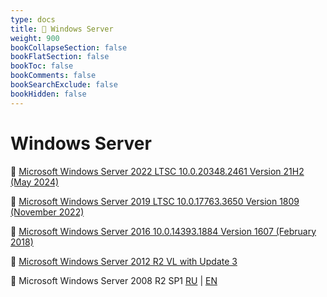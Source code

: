 ```yaml
---
type: docs
title: 🔷 Windows Server
weight: 900
bookCollapseSection: false
bookFlatSection: false
bookToc: false
bookComments: false
bookSearchExclude: false
bookHidden: false
---
```


# Windows Server

🧲 [Microsoft Windows Server 2022 LTSC 10.0.20348.2461 Version 21H2 (May 2024)](magnet:?xt=urn:btih:2de8c5c687a1f4fe97ebbf1a79890eab56e4f71b)

🧲 [Microsoft Windows Server 2019 LTSC 10.0.17763.3650 Version 1809 (November 2022)](magnet:?xt=urn:btih:a8d7005bef3d23fbcddc8d79f82a97b63c4e6e82)

🧲 [Microsoft Windows Server 2016 10.0.14393.1884 Version 1607 (February 2018)](magnet:?xt=urn:btih:dcdee56c058c9bf7626c9af0d1d27c67dc9e5092)

🧲 [Microsoft Windows Server 2012 R2 VL with Update 3](magnet:?xt=urn:btih:03d5ff2a137dc9c935cff045baf82921aa7b24c1)

🧲 Microsoft Windows Server 2008 R2 SP1 [RU](magnet:?xt=urn:btih:b84686fa7977bf2410a1d8e0c77e9dfdb931e274) | [EN](magnet:?xt=urn:btih:9a26846edbdf5820e498b93406e0ab52a7aad3ef)
